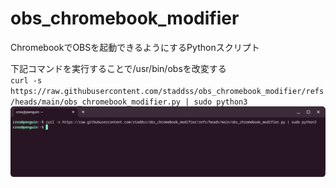 # obs_chromebook_modifier
ChromebookでOBSを起動できるようにするPythonスクリプト

下記コマンドを実行することで/usr/bin/obsを改変する  
`curl -s https://raw.githubusercontent.com/staddss/obs_chromebook_modifier/refs/heads/main/obs_chromebook_modifier.py | sudo python3`
![alt text](image.png)